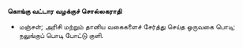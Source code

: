 **கொங்கு வட்டார வழக்குச் சொல்லகராதி**
- மஞ்சள்; அரிசி மற்றும் தானிய வகைகளைச் சேர்த்து செய்த ஒருவகை பொடி; நலுங்குப் பொடி போட்டு குளி.

